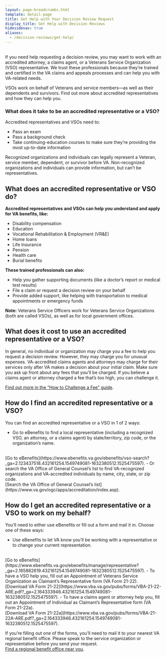 ```yaml
---
layout: page-breadcrumbs.html
template: detail-page
title: Get Help with Your Decision Review Request
display_title: Get Help with Decision Reviews         
hidesidenav: true
aliases:
  - /decision-reviews/get-help/
---
```

<br>
<div itemprop="description" class="va-introtext">
If you need help requesting a decision review, you may want to work with an accredited attorney, a claims agent, or a Veterans Service Organization (VSO) representative. We trust these professionals because they’re trained and certified in the VA claims and appeals processes and can help you with VA-related needs.

VSOs work on behalf of Veterans and service members—as well as their dependents and survivors. Find out more about accredited representatives and how they can help you.
</div>

<div class="feature" markdown="0">

### What does it take to be an accredited representative or a VSO?

Accredited representatives and VSOs need to:
- Pass an exam
- Pass a background check
- Take continuing-education courses to make sure they’re providing the most up-to-date information

Recognized organizations and individuals can legally represent a Veteran, service member, dependent, or survivor before VA. Non-recognized organizations and individuals can provide information, but can’t be representatives.
</div>

## What does an accredited representative or VSO do?
**Accredited representatives and VSOs can help you understand and apply for VA benefits, like:**
- Disability compensation
- Education
- Vocational Rehabilitation & Employment (VR&E)
- Home loans
- Life insurance
- Pension
- Health care
- Burial benefits

**These trained professionals can also:**
- Help you gather supporting documents (like a doctor’s report or medical test results)
- File a claim or request a decision review on your behalf
- Provide added support, like helping with transportation to medical appointments or emergency funds

**Note:** Veterans Service Officers work for Veterans Service Organizations (both are 
called VSOs), as well as for local government offices.

## What does it cost to use an accredited representative or a VSO?

In general, no individual or organization may charge you a fee to help you request a decision review. However, they may charge you for unusual expenses. VA-accredited claims agents and attorneys may charge for their services only after VA makes a decision about your initial claim. Make sure you ask up front about any fees that you’ll be charged. If you believe a claims agent or attorney charged a fee that’s too high, you can challenge it. 
<br>

[Find out more in the “How to Challenge a Fee” guide](https://www.va.gov/OGC/docs/Accred/HowtoChallengeaFee.pdf).

## How do I find an accredited representative or a VSO?

You can find an accredited representative or a VSO in 1 of 2 ways:
- Go to eBenefits to find a local representative (including a recognized VSO, an attorney, or a claims agent) by state/territory, zip code, or the organization’s name.
<br> 
[Go to eBenefits](https://www.ebenefits.va.gov/ebenefits/vso-search?_ga=2.123437518.432161254.1549749081-1632380512.1525475597).
- Or search the VA Office of General Counsel’s list to find VA-recognized organizations and VA-accredited individuals by name, city, state, or zip code.
<br> 
[Search the VA Office of General Counsel’s list](https://www.va.gov/ogc/apps/accreditation/index.asp).

## How do I get an accredited representative or a VSO to work on my behalf?

You’ll need to either use eBenefits or fill out a form and mail it in.
Choose one of these ways:
- Use eBenefits to let VA know you’ll be working with a representative or to change your current representation.
<br> 
[Go to eBenefits](https://www.ebenefits.va.gov/ebenefits/manage/representative?_ga=2.165882619.432161254.1549749081-1632380512.1525475597).
- To have a VSO help you, fill out an Appointment of Veterans Service Organization as Claimant’s Representative form (VA Form 21-22). <br>
[Download VA Form 21-22](https://www.vba.va.gov/pubs/forms/VBA-21-22-ARE.pdf?_ga=2.164333946.432161254.1549749081-1632380512.1525475597).
- To have a claims agent or attorney help you, fill out an Appointment of Individual as Claimant’s Representative form (VA Form 21-22a).
<br> 
[Download VA Form 21-22a](https://www.vba.va.gov/pubs/forms/VBA-21-22A-ARE.pdf?_ga=2.164333946.432161254.1549749081-1632380512.1525475597).

If you’re filling out one of the forms, you’ll need to mail it to your nearest VA regional benefit office. Please speak to the service organization or representative before you send your request. 
<br>
[Find a regional benefit office near you](/find-locations/).

